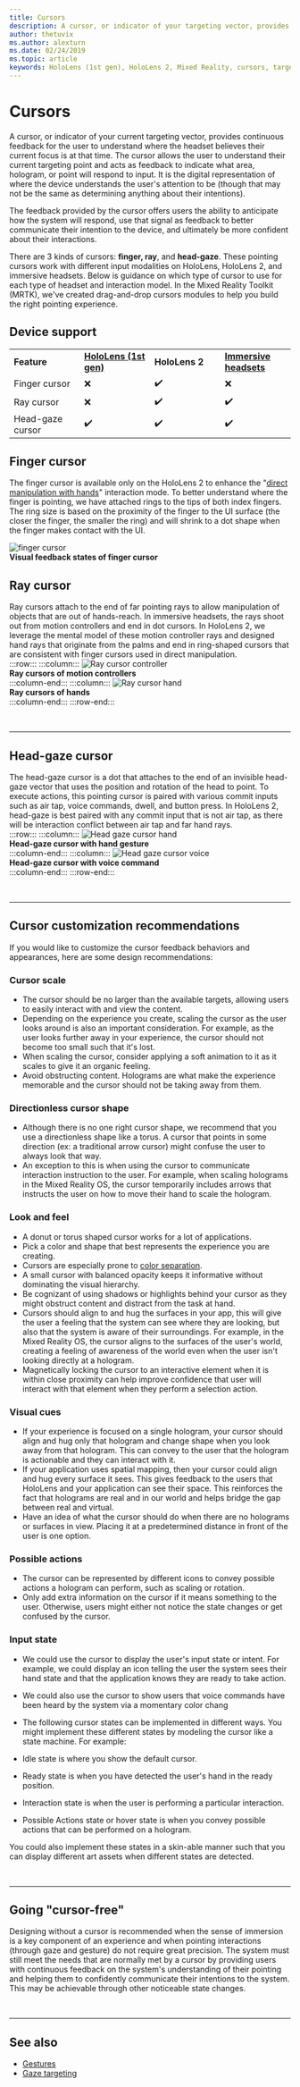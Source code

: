```yaml
---
title: Cursors
description: A cursor, or indicator of your targeting vector, provides continuous feedback for the user to understand what HoloLens understands about their intentions.
author: thetuvix
ms.author: alexturn
ms.date: 02/24/2019
ms.topic: article
keywords: HoloLens (1st gen), HoloLens 2, Mixed Reality, cursors, targeting, gaze, gestures
---
```


# Cursors

A cursor, or indicator of your current targeting vector, provides continuous feedback for the user to understand where the headset believes their current focus is at that time. The cursor allows the user to understand their current targeting point and acts as feedback to indicate what area, hologram, or point will respond to input. It is the digital representation of where the device understands the user's attention to be (though that may not be the same as determining anything about their intentions).

The feedback provided by the cursor offers users the ability to anticipate how the system will respond, use that signal as feedback to better communicate their intention to the device, and ultimately be more confident about their interactions.

There are 3 kinds of cursors: **finger, ray**, and **head-gaze**. These pointing cursors work with different input modalities on HoloLens, HoloLens 2, and immersive headsets. Below is guidance on which type of cursor to use for each type of headset and interaction model. In the Mixed Reality Toolkit (MRTK), we've created drag-and-drop cursors modules to help you build the right pointing experience.


## Device support

<table>
    <colgroup>
    <col width="25%" />
    <col width="25%" />
    <col width="25%" />
    <col width="25%" />
    </colgroup>
    <tr>
        <td><strong>Feature</strong></td>
        <td><a href="hololens-hardware-details.md"><strong>HoloLens (1st gen)</strong></a></td>
        <td><strong>HoloLens 2</strong></td>
        <td><a href="immersive-headset-hardware-details.md"><strong>Immersive headsets</strong></a></td>
    </tr>
     <tr>
        <td>Finger cursor</td>
        <td>❌</td>
        <td>✔️</td>
        <td>❌</td>
    </tr>
     <tr>
        <td>Ray cursor</td>
        <td>❌</td>
        <td>✔️</td>
        <td>✔️</td>
    </tr>
    <tr>
        <td>Head-gaze cursor</td>
        <td>✔️</td>
        <td>✔️</td>
        <td>✔️</td>
    </tr>
</table>

## Finger cursor
The finger cursor is available only on the HoloLens 2 to enhance the "[direct manipulation with hands](direct-manipulation.md)" interaction mode. To better understand where the finger is pointing, we have attached rings to the tips of both index fingers. The ring size is based on the proximity of the finger to the UI surface (the closer the finger, the smaller the ring) and will shrink to a dot shape when the finger makes contact with the UI. <br>

![finger cursor](images/finger-cursor.png)<br>
**Visual feedback states of finger cursor**

## Ray cursor
Ray cursors attach to the end of far pointing rays to allow manipulation of objects that are out of hands-reach. In immersive headsets, the rays shoot out from motion controllers and end in dot cursors. In HoloLens 2, we leverage the mental model of these motion controller rays and designed hand rays that originate from the palms and end in ring-shaped cursors that are consistent with finger cursors used in direct manipulation. <br>
:::row:::
    :::column:::
        ![Ray cursor controller](images/ray-cursor-controller.png)<br>
        **Ray cursors of motion controllers**<br>
    :::column-end:::
    :::column:::
        ![Ray cursor hand](images/ray-cursor-hand.png)<br>
        **Ray cursors of hands**<br>
    :::column-end:::
:::row-end:::

<br>

---


## Head-gaze cursor
The head-gaze cursor is a dot that attaches to the end of an invisible head-gaze vector that uses the position and rotation of the head to point. To execute actions, this pointing cursor is paired with various commit inputs such as air tap, voice commands, dwell, and button press. In HoloLens 2, head-gaze is best paired with any commit input that is not air tap, as there will be interaction conflict between air tap and far hand rays. <br>
:::row:::
    :::column:::
        ![Head gaze cursor hand](images/head-gaze-cursor-hand.png)<br>
        **Head-gaze cursor with hand gesture**<br>
    :::column-end:::
    :::column:::
        ![Head gaze cursor voice](images/head-gaze-cursor-voice.png)<br>
        **Head-gaze cursor with voice command**<br>
    :::column-end:::
:::row-end:::

<br>

---


## Cursor customization recommendations
If you would like to customize the cursor feedback behaviors and appearances, here are some design recommendations:

### Cursor scale
* The cursor should be no larger than the available targets, allowing users to easily interact with and view the content.
* Depending on the experience you create, scaling the cursor as the user looks around is also an important consideration. For example, as the user looks further away in your experience, the cursor should not become too small such that it's lost.
* When scaling the cursor, consider applying a soft animation to it as it scales to give it an organic feeling.
* Avoid obstructing content. Holograms are what make the experience memorable and the cursor should not be taking away from them.

### Directionless cursor shape
* Although there is no one right cursor shape, we recommend that you use a directionless shape like a torus. A cursor that points in some direction (ex: a traditional arrow cursor) might confuse the user to always look that way.
* An exception to this is when using the cursor to communicate interaction instruction to the user. For example, when scaling holograms in the Mixed Reality OS, the cursor temporarily includes arrows that instructs the user on how to move their hand to scale the hologram.

### Look and feel
* A donut or torus shaped cursor works for a lot of applications.
* Pick a color and shape that best represents the experience you are creating.
* Cursors are especially prone to [color separation](hologram-stability.md#color-separation).
* A small cursor with balanced opacity keeps it informative without dominating the visual hierarchy.
* Be cognizant of using shadows or highlights behind your cursor as they might obstruct content and distract from the task at hand.
* Cursors should align to and hug the surfaces in your app, this will give the user a feeling that the system can see where they are looking, but also that the system is aware of their surroundings. For example, in the Mixed Reality OS, the cursor aligns to the surfaces of the user's world, creating a feeling of awareness of the world even when the user isn't looking directly at a hologram.
* Magnetically locking the cursor to an interactive element when it is within close proximity can help improve confidence that user will interact with that element when they perform a selection action.

### Visual cues
* If your experience is focused on a single hologram, your cursor should align and hug only that hologram and change shape when you look away from that hologram. This can convey to the user that the hologram is actionable and they can interact with it.
* If your application uses spatial mapping, then your cursor could align and hug every surface it sees. This gives feedback to the users that HoloLens and your application can see their space. This reinforces the fact that holograms are real and in our world and helps bridge the gap between real and virtual.
* Have an idea of what the cursor should do when there are no holograms or surfaces in view. Placing it at a predetermined distance in front of the user is one option.

### Possible actions
* The cursor can be represented by different icons to convey possible actions a hologram can perform, such as scaling or rotation.
* Only add extra information on the cursor if it means something to the user. Otherwise, users might either not notice the state changes or get confused by the cursor.

### Input state
* We could use the cursor to display the user's input state or intent. For example, we could display an icon telling the user the system sees their hand state and that the application knows they are ready to take action.
* We could also use the cursor to show users that voice commands have been heard by the system via a momentary color chang

* The following cursor states can be implemented in different ways. You might implement these different states by modeling the cursor like a state machine. For example:
* Idle state is where you show the default cursor.
* Ready state is when you have detected the user's hand in the ready position.
* Interaction state is when the user is performing a particular interaction.
* Possible Actions state or hover state is when you convey possible actions that can be performed on a hologram.

You could also implement these states in a skin-able manner such that you can display different art assets when different states are detected.

<br>

---


## Going "cursor-free"
Designing without a cursor is recommended when the sense of immersion is a key component of an experience and when pointing interactions (through gaze and gesture) do not require great precision. The system must still meet the needs that are normally met by a cursor by providing users with continuous feedback on the system's understanding of their pointing and helping them to confidently communicate their intentions to the system. This may be achievable through other noticeable state changes.

<br>

---


## See also
* [Gestures](gestures.md)
* [Gaze targeting](gaze-targeting.md)
